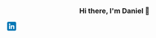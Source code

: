<h3 align="center">
  Hi there, I'm Daniel 👋
</h3>
 
<a href="https://www.linkedin.com/in/danielnis/"><img align="left" src="https://raw.githubusercontent.com/daniel-nis/daniel-nis/main/images/linkedin.png" alt="Daniel Nissan | LinkedIn" width="21px"/></a>

<!--
<img align="left" width="35%" src="https://github-readme-stats.vercel.app/api/top-langs/?username=daniel-nis&show_icons=true&theme=dracula">
-->


<!--
**daniel-nis/daniel-nis** is a ✨ _special_ ✨ repository because its `README.md` (this file) appears on your GitHub profile.

Here are some ideas to get you started:

- 🔭 I’m currently working on ...
- 🌱 I’m currently learning ...
- 👯 I’m looking to collaborate on ...
- 🤔 I’m looking for help with ...
- 💬 Ask me about ...
- 📫 How to reach me: ...
- 😄 Pronouns: ...
- ⚡ Fun fact: ...
-->
